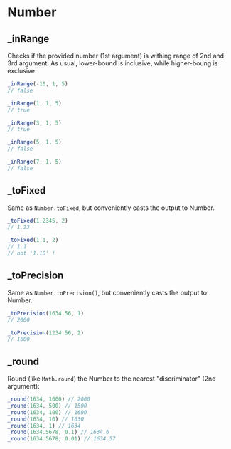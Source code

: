 # Number

## \_inRange

Checks if the provided number (1st argument) is withing range of 2nd and 3rd argument. As usual,
lower-bound is inclusive, while higher-boung is exclusive.

```ts
_inRange(-10, 1, 5)
// false

_inRange(1, 1, 5)
// true

_inRange(3, 1, 5)
// true

_inRange(5, 1, 5)
// false

_inRange(7, 1, 5)
// false
```

## \_toFixed

Same as `Number.toFixed`, but conveniently casts the output to Number.

```ts
_toFixed(1.2345, 2)
// 1.23

_toFixed(1.1, 2)
// 1.1
// not '1.10' !
```

## \_toPrecision

Same as `Number.toPrecision()`, but conveniently casts the output to Number.

```ts
_toPrecision(1634.56, 1)
// 2000

_toPrecision(1234.56, 2)
// 1600
```

## \_round

Round (like `Math.round`) the Number to the nearest "discriminator" (2nd argument):

```ts
_round(1634, 1000) // 2000
_round(1634, 500) // 1500
_round(1634, 100) // 1600
_round(1634, 10) // 1630
_round(1634, 1) // 1634
_round(1634.5678, 0.1) // 1634.6
_round(1634.5678, 0.01) // 1634.57
```
